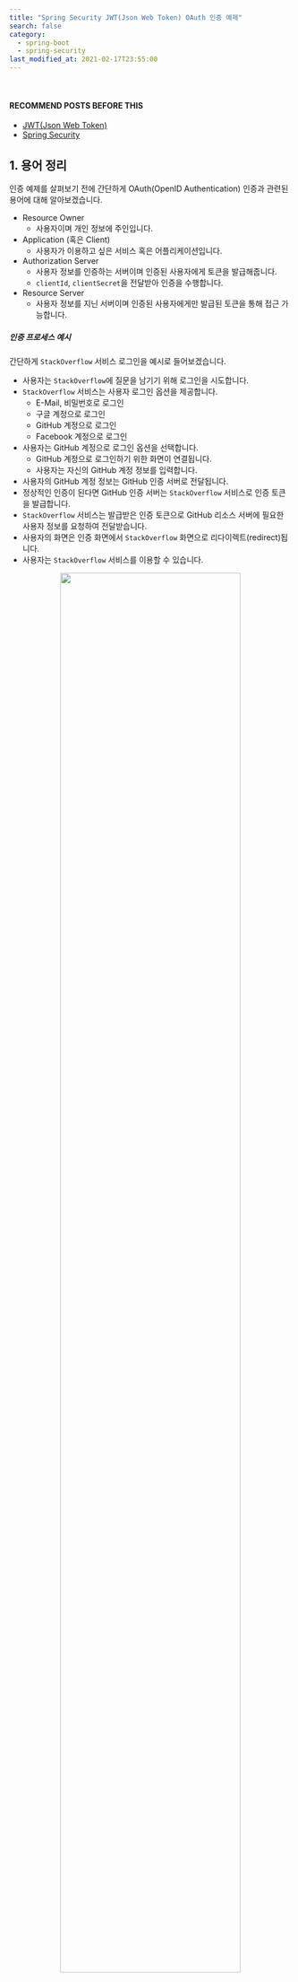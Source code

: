 ```yaml
---
title: "Spring Security JWT(Json Web Token) OAuth 인증 예제"
search: false
category:
  - spring-boot
  - spring-security
last_modified_at: 2021-02-17T23:55:00
---
```


<br>

#### RECOMMEND POSTS BEFORE THIS

* [JWT(Json Web Token)][json-web-token-link]
* [Spring Security][spring-security-link]

## 1. 용어 정리

인증 예제를 살펴보기 전에 간단하게 OAuth(OpenID Authentication) 인증과 관련된 용어에 대해 알아보겠습니다. 

* Resource Owner
    * 사용자이며 개인 정보에 주인입니다.
* Application (혹은 Client)
    * 사용자가 이용하고 싶은 서비스 혹은 어플리케이션입니다. 
* Authorization Server 
    * 사용자 정보를 인증하는 서버이며 인증된 사용자에게 토큰을 발급해줍니다. 
    * `clientId`, `clientSecret`을 전달받아 인증을 수행합니다.
* Resource Server 
    * 사용자 정보를 지닌 서버이며 인증된 사용자에게만 발급된 토큰을 통해 접근 가능합니다.

##### 인증 프로세스 예시

간단하게 `StackOverflow` 서비스 로그인을 예시로 들어보겠습니다. 

* 사용자는 `StackOverflow`에 질문을 남기기 위해 로그인을 시도합니다.
* `StackOverflow` 서비스는 사용자 로그인 옵션을 제공합니다.
    * E-Mail, 비밀번호로 로그인
    * 구글 계정으로 로그인
    * GitHub 계정으로 로그인
    * Facebook 계정으로 로그인
* 사용자는 GitHub 계정으로 로그인 옵션을 선택합니다.
    * GitHub 계정으로 로그인하기 위한 화면이 연결됩니다.
    * 사용자는 자신의 GitHub 계정 정보를 입력합니다.
* 사용자의 GitHub 계정 정보는 GitHub 인증 서버로 전달됩니다.
* 정상적인 인증이 된다면 GitHub 인증 서버는 `StackOverflow` 서비스로 인증 토큰을 발급합니다.
* `StackOverflow` 서비스는 발급받은 인증 토큰으로 GitHub 리소스 서버에 필요한 사용자 정보를 요청하여 전달받습니다.
* 사용자의 화면은 인증 화면에서 `StackOverflow` 화면으로 리다이렉트(redirect)됩니다. 
* 사용자는 `StackOverflow` 서비스를 이용할 수 있습니다.

<p align="center">
    <img src="/images/spring-security-example-1.JPG" width="80%">
</p>
<center>https://docs.pivotal.io/p-identity/1-14/grant-types.html</center>

## 2. 서비스 구조

이번 포스트에서 사용한 `spring-security-oauth2` 라이브러리 2.3.3.RELEASE 버전을 사용하면 인증 서버와 리소스 서버 기능을 구현할 수 있습니다. 
다음과 같은 서비스 인증 과정을 구현하였습니다. 

* 터미널에서 cURL 커맨드를 사용하였습니다.
* cURL 커맨드를 통해 인증 서버로 사용자 정보를 전달합니다.
* 인증 서버는 사용자 정보가 유효한지 확인합니다.
* 사용자 정보가 유효하다면 JWT 토큰을 생성 후 클라이언트에게 전달합니다.
* cURL 커맨드로 전달받은 토큰과 함께 리소스 서버에게 사용자 정보를 요청합니다. 
* 리소스 서버는 토큰이 유효한지, 권한은 충분한지 확인합니다. 
* 유효한 토큰인 경우 사용자 리소스를 클라이언트에게 전달합니다.

<p align="center">
    <img src="/images/spring-security-example-2.JPG" width="100%" class="image__border">
</p>

## 3. Authroization Server 구현

인증 서비스를 먼저 구현하겠습니다. 
다음과 같은 패키지 구조를 가지며 주요 클래스들을 위주로 살펴보겠습니다. 

```
./
├── Dockerfile
├── action-in-blog.iml
├── mvnw
├── mvnw.cmd
├── pom.xml
└── src
    ├── main
    │   ├── java
    │   │   └── blog
    │   │       └── in
    │   │           └── action
    │   │               ├── ActionInBlogApplication.java
    │   │               ├── converter
    │   │               │   └── StringListConverter.java
    │   │               ├── entity
    │   │               │   └── Member.java
    │   │               ├── repository
    │   │               │   └── MemberRepository.java
    │   │               ├── security
    │   │               │   ├── AuthorizationServer.java
    │   │               │   └── SecurityConfig.java
    │   │               └── service
    │   │                   └── MemberService.java
    │   └── resources
    │       └── application.yml
    └── test
        └── java
            └── blog
                └── in
                    └── action
                        └── ActionInBlogApplicationTests.java
```

### 3.1. application.yml

* H2 메모리 데이터베이스를 사용하였습니다.
* 8080 포트를 가집니다.

```yml
server:
  port: 8080
spring:
  h2:
    console:
      enabled: true
      path: /h2-console
  datasource:
    url: jdbc:h2:mem:testdb
    driver-class-name: org.h2.Driver
    username: sa
    password: 123
```

### 3.2. AuthorizationServer 클래스

* `@EnableAuthorizationServer` 애너테이션을 사용해 인증 서버 설정을 위한 빈(bean)으로 등록합니다. 
* `AuthorizationServerConfigurerAdapter` 클래스를 상속받아 인증 서버 구현에 필요한 기능을 확장합니다.
* 기타 설명은 가독성을 위해 코드에 주석으로 표시하였습니다.
    * `AuthenticationManager` 개념에 대한 이해가 부족한 분은 [Spring Security][spring-security-link] 포스트를 참고 바랍니다.

```java
package blog.in.action.security;

import lombok.RequiredArgsConstructor;
import org.springframework.context.annotation.Configuration;
import org.springframework.security.authentication.AuthenticationManager;
import org.springframework.security.crypto.password.PasswordEncoder;
import org.springframework.security.oauth2.config.annotation.configurers.ClientDetailsServiceConfigurer;
import org.springframework.security.oauth2.config.annotation.web.configuration.AuthorizationServerConfigurerAdapter;
import org.springframework.security.oauth2.config.annotation.web.configuration.EnableAuthorizationServer;
import org.springframework.security.oauth2.config.annotation.web.configurers.AuthorizationServerEndpointsConfigurer;
import org.springframework.security.oauth2.provider.token.TokenEnhancerChain;
import org.springframework.security.oauth2.provider.token.store.JwtAccessTokenConverter;

import java.util.Arrays;

@RequiredArgsConstructor
@Configuration
@EnableAuthorizationServer
public class AuthorizationServer extends AuthorizationServerConfigurerAdapter {

    private String clientId = "CLIENT_ID";

    private String clientSecret = "CLIENT_SECRET";

    private int ACCESS_TOKEN_VALID_SECONDS = 10 * 60 * 24;

    private int REFRESH_TOKEN_VALID_SECONDS = 60 * 60 * 24;

    private final PasswordEncoder passwordEncoder;

    private final AuthenticationManager authenticationManager;

    private final JwtAccessTokenConverter jwtAccessTokenConverter;

    @Override
    public void configure(ClientDetailsServiceConfigurer clients) throws Exception {
        // 해당 인증 서버를 이용하는 클라이언트 어플리케이션 정보를 추가합니다.
        clients
                // 인증 서버 메모리에 추가합니다.
                .inMemory()
                // 클라이언트 어플리케이션에 미리 발급된 ID
                .withClient(clientId)
                // 클라이언트 어플리케이션에 미리 발급된 SECRETE, 암호화하여 추가
                .secret(passwordEncoder.encode(clientSecret))
                // 인증 방법은 비밀번호와 리프레시 토큰
                .authorizedGrantTypes("password", "refresh_token")
                .scopes("read")
                // access token 유효 시간 등록
                .accessTokenValiditySeconds(ACCESS_TOKEN_VALID_SECONDS)
                // refresh token 유효 시간 등록
                .refreshTokenValiditySeconds(REFRESH_TOKEN_VALID_SECONDS);
    }

    @Override
    public void configure(AuthorizationServerEndpointsConfigurer endpoints) throws Exception {
        TokenEnhancerChain tokenEnhancerChain = new TokenEnhancerChain();
        // JSON WEB TOKEN 을 사용하기 위한 컨버터 등록
        tokenEnhancerChain.setTokenEnhancers(Arrays.asList(jwtAccessTokenConverter));
        endpoints
                // Spring Security 프레임워크에서 사용하는 AuthenticationManager 등록
                .authenticationManager(authenticationManager)
                // 토큰 강화를 위한 TokenEnhancer 등록
                .tokenEnhancer(tokenEnhancerChain);
    }
}
```

### 3.4. SecurityConfig 클래스

* `@EnableWebSecurity` 애너테이션을 통해 웹 암호화 설정 빈으로 등록합니다.
* `WebSecurityConfigurerAdapter` 클래스를 상속하여 필요한 암호화에 필요한 기능을 확장합니다.
* 기타 설명은 가독성을 위해 코드에 주석으로 표시하였습니다.
    * `UserDetailsService` 개념에 대한 이해가 부족한 분은 [Spring Security][spring-security-link] 포스트를 참고 바랍니다.

```java
package blog.in.action.security;

import blog.in.action.service.MemberService;
import lombok.RequiredArgsConstructor;
import org.springframework.context.annotation.Bean;
import org.springframework.context.annotation.Configuration;
import org.springframework.security.authentication.AuthenticationManager;
import org.springframework.security.config.annotation.authentication.builders.AuthenticationManagerBuilder;
import org.springframework.security.config.annotation.web.configuration.EnableWebSecurity;
import org.springframework.security.config.annotation.web.configuration.WebSecurityConfigurerAdapter;
import org.springframework.security.crypto.bcrypt.BCryptPasswordEncoder;
import org.springframework.security.crypto.password.PasswordEncoder;
import org.springframework.security.oauth2.provider.token.store.JwtAccessTokenConverter;

@RequiredArgsConstructor
@Configuration
@EnableWebSecurity
public class SecurityConfig extends WebSecurityConfigurerAdapter {

    private final MemberService memberService;

    @Bean
    public JwtAccessTokenConverter jwtAccessTokenConverter() throws Exception {
        // JWT 토큰을 만들기 위한 컨버터 생성
        JwtAccessTokenConverter converter = new JwtAccessTokenConverter();
        converter.setSigningKey("TEMP_SIGN_KEY");
        converter.afterPropertiesSet();
        return converter;
    }

    @Bean
    public PasswordEncoder passwordEncoder() {
        // 암호화 인코더 
        return new BCryptPasswordEncoder();
    }

    @Bean
    @Override
    public AuthenticationManager authenticationManagerBean() throws Exception {
        // Spring Security 프레임워크에서 필요한 AuthenticationManager 등록
        return super.authenticationManagerBean();
    }

    @Override
    protected void configure(AuthenticationManagerBuilder auth) throws Exception {
        // AuthenticationManager에서 사용하는 UserDetailsService 등록
        auth.userDetailsService(memberService);
    }
}
```

### 3.5. MemberService 클래스

* `UserDetailsService` 클래스를 상속받아서 사용자 정보 조회 기능을 확장합니다.
* `AuthenticationManager` 클래스가 인증 과정에서 `loadUserByUsername` 메소드를 호출하여 사용자 정보를 확인합니다.

```java
package blog.in.action.service;

import blog.in.action.entity.Member;
import blog.in.action.repository.MemberRepository;
import lombok.RequiredArgsConstructor;
import org.springframework.security.core.GrantedAuthority;
import org.springframework.security.core.authority.SimpleGrantedAuthority;
import org.springframework.security.core.userdetails.User;
import org.springframework.security.core.userdetails.UserDetails;
import org.springframework.security.core.userdetails.UserDetailsService;
import org.springframework.security.core.userdetails.UsernameNotFoundException;
import org.springframework.stereotype.Service;

import java.util.Collection;
import java.util.Optional;
import java.util.stream.Collectors;

@RequiredArgsConstructor
@Service
public class MemberService implements UserDetailsService {

    private final MemberRepository memberRepository;

    private Collection<? extends GrantedAuthority> authorities(Member member) {
        return member.getAuthorities().stream().map(authority -> new SimpleGrantedAuthority(authority)).collect(Collectors.toList());
    }

    @Override
    public UserDetails loadUserByUsername(String username) throws UsernameNotFoundException {
        Optional<Member> option = memberRepository.findById(username);
        if (!option.isPresent()) {
            throw new UsernameNotFoundException(username);
        }
        Member member = option.get();
        return new User(member.getId(), member.getPassword(), authorities(member));
    }
}
```

### 3.6. ActionInBlogApplication 클래스

* `CommandLineRunner` 클래스를 확장하여 서비스 테스트에 필요한 데이터를 미리 추가합니다.

```java
package blog.in.action;

import blog.in.action.entity.Member;
import blog.in.action.repository.MemberRepository;
import lombok.RequiredArgsConstructor;
import org.springframework.boot.CommandLineRunner;
import org.springframework.boot.SpringApplication;
import org.springframework.boot.autoconfigure.SpringBootApplication;
import org.springframework.security.crypto.password.PasswordEncoder;

import java.util.Collections;

@RequiredArgsConstructor
@SpringBootApplication
public class ActionInBlogApplication implements CommandLineRunner {

    private final MemberRepository memberRepository;

    private final PasswordEncoder passwordEncoder;

    public static void main(String[] args) {
        SpringApplication.run(ActionInBlogApplication.class, args);
    }

    @Override
    public void run(String... args) throws Exception {
        memberRepository.save(Member.builder()
                .id("Junhyunny")
                .password(passwordEncoder.encode("123"))
                .authorities(Collections.singletonList("ADMIN"))
                .build()
        );
    }
}
```

## 4. Resource Server 구현

리소스 서비스를 먼저 구현하겠습니다. 
다음과 같은 패키지 구조를 가지며 주요 클래스들을 위주로 살펴보겠습니다. 

```
./
├── Dockerfile
├── action-in-blog\ (1).iml
├── mvnw
├── mvnw.cmd
├── pom.xml
└── src
    ├── main
    │   ├── java
    │   │   └── blog
    │   │       └── in
    │   │           └── action
    │   │               ├── ActionInBlogApplication.java
    │   │               ├── controller
    │   │               │   └── MemberController.java
    │   │               ├── entity
    │   │               │   └── Member.java
    │   │               ├── repository
    │   │               │   └── MemberRepository.java
    │   │               ├── security
    │   │               │   ├── ResourceServer.java
    │   │               │   └── SecurityConfig.java
    │   │               └── service
    │   │                   └── MemberService.java
    │   └── resources
    │       └── application.yml
    └── test
        └── java
            └── blog
                └── in
                    └── action
                        └── ActionInBlogApplicationTests.java
```

### 4.1. application.yml

* H2 메모리 데이터베이스를 사용하였습니다.
* 8081 포트를 가집니다.

```yml
server:
  port: 8081
spring:
  h2:
    console:
      enabled: true
      path: /h2-console
  datasource:
    url: jdbc:h2:mem:testdb
    driver-class-name: org.h2.Driver
    username: sa
    password: 123
```

### 4.2. ResourceServer 클래스

* `@EnableResourceServer` 애너테이션을 사용해 리소스 서버 설정을 위한 빈으로 등록합니다. 
* `ResourceServerConfigurerAdapter` 클래스를 상속받아 리소스 서버 구현에 필요한 기능을 확장합니다.
* 기타 설명은 가독성을 위해 코드에 주석으로 표시하였습니다.

```java
package blog.in.action.security;

import org.springframework.context.annotation.Configuration;
import org.springframework.security.config.annotation.web.builders.HttpSecurity;
import org.springframework.security.oauth2.config.annotation.web.configuration.EnableResourceServer;
import org.springframework.security.oauth2.config.annotation.web.configuration.ResourceServerConfigurerAdapter;
import org.springframework.security.oauth2.config.annotation.web.configurers.ResourceServerSecurityConfigurer;
import org.springframework.security.oauth2.provider.error.OAuth2AccessDeniedHandler;
import org.springframework.security.oauth2.provider.token.DefaultTokenServices;
import org.springframework.security.oauth2.provider.token.store.JwtAccessTokenConverter;
import org.springframework.security.oauth2.provider.token.store.JwtTokenStore;

@Configuration
@EnableResourceServer
public class ResourceServer extends ResourceServerConfigurerAdapter {

    @Override
    public void configure(ResourceServerSecurityConfigurer resources) throws Exception {
        super.configure(resources);
        // 토큰 정보를 다루기 위한 토큰 서비스 객체 생성
        DefaultTokenServices defaultTokenServices = new DefaultTokenServices();
        // JWT 토큰 변경을 위한 컨버터 생성
        JwtAccessTokenConverter converter = new JwtAccessTokenConverter();
        // JWT 토큰 인코딩과 디코딩에 사용되므로 인증 서버와 동일한 암호키를 사용합니다. - TEMP_SIGN_KEY
        converter.setSigningKey("TEMP_SIGN_KEY");
        converter.afterPropertiesSet();
        // JWT 토큰 컨버터와 JWT 토큰 스토어 등록
        defaultTokenServices.setTokenStore(new JwtTokenStore(converter));
        defaultTokenServices.setSupportRefreshToken(true);
        // 토큰 서비스 등록
        resources.tokenServices(defaultTokenServices);
    }

    @Override
    public void configure(HttpSecurity http) throws Exception {
        http.cors().and()
                // 권한 확인이 필요한 요청 정보 등록
                .authorizeRequests()
                // /h2-console/** 경로는 모든 요청에 대해 허용
                .antMatchers("/h2-console/**").permitAll()
                // /member/user-info 경로는 ADMIN만 접근 가능
                .antMatchers("/member/user-info").hasAnyAuthority("ADMIN")
                // 나머지 요청은 인증만 필요
                .anyRequest().authenticated()
                .and()
                .exceptionHandling()
                .accessDeniedHandler(new OAuth2AccessDeniedHandler());
        http.csrf().disable();
        http.headers().frameOptions().disable();
    }
}
```

### 4.3. SecurityConfig 클래스

* 암호화에 사용하는 `PasswordEncoder` 빈을 등록합니다.

```java
package blog.in.action.security;

import lombok.RequiredArgsConstructor;
import org.springframework.context.annotation.Bean;
import org.springframework.context.annotation.Configuration;
import org.springframework.security.config.annotation.web.configuration.EnableWebSecurity;
import org.springframework.security.config.annotation.web.configuration.WebSecurityConfigurerAdapter;
import org.springframework.security.crypto.bcrypt.BCryptPasswordEncoder;
import org.springframework.security.crypto.password.PasswordEncoder;

@RequiredArgsConstructor
@Configuration
@EnableWebSecurity
public class SecurityConfig extends WebSecurityConfigurerAdapter {

    @Bean
    public PasswordEncoder passwordEncoder() {
        return new BCryptPasswordEncoder();
    }
}
```

### 4.4. MemberController 클래스 

* 사용자 정보 획득을 위한 `/member/user-info` API를 노출하고 있습니다.

```java
package blog.in.action.controller;

import lombok.AllArgsConstructor;
import org.springframework.beans.factory.annotation.Autowired;
import org.springframework.transaction.annotation.Propagation;
import org.springframework.transaction.annotation.Transactional;
import org.springframework.web.bind.annotation.GetMapping;
import org.springframework.web.bind.annotation.PostMapping;
import org.springframework.web.bind.annotation.RequestBody;
import org.springframework.web.bind.annotation.RequestMapping;
import org.springframework.web.bind.annotation.RequestParam;
import org.springframework.web.bind.annotation.RestController;

import blog.in.action.entity.Member;
import blog.in.action.service.MemberService;

@AllArgsConstructor
@RestController
@RequestMapping(value = "/member")
public class MemberController {

	private final MemberService memberService;

	@GetMapping("/user-info")
	public Member requestUserInfo(@RequestParam("id") String id) {
		return memberService.findById(id);
	}
}
```

### 4.5. MemberService 클래스

* 사용자 ID를 통해 사용자 정보를 조회합니다.

```java
package blog.in.action.service;

import blog.in.action.entity.Member;
import blog.in.action.repository.MemberRepository;
import lombok.RequiredArgsConstructor;
import org.springframework.stereotype.Service;

import java.util.Optional;

@RequiredArgsConstructor
@Service
public class MemberService {

    private final MemberRepository memberRepository;

    public Member findById(String id) {
        Optional<Member> option = memberRepository.findById(id);
        if (!option.isPresent()) {
            return null;
        }
        return option.get();
    }
}
```

### 4.6. ActionInBlogApplication 클래스

* `CommandLineRunner` 클래스를 확장하여 서비스 테스트에 필요한 데이터를 미리 추가합니다.

```java
package blog.in.action;

import blog.in.action.entity.Member;
import blog.in.action.repository.MemberRepository;
import lombok.RequiredArgsConstructor;
import org.springframework.boot.CommandLineRunner;
import org.springframework.boot.SpringApplication;
import org.springframework.boot.autoconfigure.SpringBootApplication;

@RequiredArgsConstructor
@SpringBootApplication
public class ActionInBlogApplication implements CommandLineRunner {

    private final MemberRepository memberRepository;

    public static void main(String[] args) {
        SpringApplication.run(ActionInBlogApplication.class, args);
    }

    @Override
    public void run(String... args) throws Exception {
        memberRepository.save(Member.builder()
                .id("Junhyunny")
                .name("Junhyunny")
                .email("junhyunny@naver.com")
                .address("Seoul")
                .build()
        );
    }
}
```

## 5. 테스트하기

### 5.1. Docker Compose 실행

도커 컴포즈(docker compose)를 사용하여 인증 서버와 리소스 서버를 동시에 실행시킵니다. 

```
$ pwd
/Users/junhyunk/Desktop/workspace/blog/blog-in-action/2021-01-04-spring-security-example

$ docker-compose up  
Creating network "2021-01-04-spring-security-example_default" with the default driver
Creating 2021-01-04-spring-security-example_resource-server_1      ... done
Creating 2021-01-04-spring-security-example_authorization-server_1 ... done
Attaching to 2021-01-04-spring-security-example_authorization-server_1, 2021-01-04-spring-security-example_resource-server_1
authorization-server_1  | 
authorization-server_1  |   .   ____          _            __ _ _
authorization-server_1  |  /\\ / ___'_ __ _ _(_)_ __  __ _ \ \ \ \
authorization-server_1  | ( ( )\___ | '_ | '_| | '_ \/ _` | \ \ \ \
authorization-server_1  |  \\/  ___)| |_)| | | | | || (_| |  ) ) ) )
authorization-server_1  |   '  |____| .__|_| |_|_| |_\__, | / / / /
authorization-server_1  |  =========|_|==============|___/=/_/_/_/
authorization-server_1  |  :: Spring Boot ::                (v2.4.1)
authorization-server_1  | 
resource-server_1       | 
resource-server_1       |   .   ____          _            __ _ _
resource-server_1       |  /\\ / ___'_ __ _ _(_)_ __  __ _ \ \ \ \
resource-server_1       | ( ( )\___ | '_ | '_| | '_ \/ _` | \ \ \ \
resource-server_1       |  \\/  ___)| |_)| | | | | || (_| |  ) ) ) )
resource-server_1       |   '  |____| .__|_| |_|_| |_\__, | / / / /
resource-server_1       |  =========|_|==============|___/=/_/_/_/
resource-server_1       |  :: Spring Boot ::                (v2.4.1)
resource-server_1       | 
authorization-server_1  | 2022-08-19 18:49:17.871  INFO 1 --- [           main] blog.in.action.ActionInBlogApplication   : Starting ActionInBlogApplication v0.0.1-SNAPSHOT using Java 11.0.16 on 0df3df36e161 with PID 1 (/app/app.jar started by root in /app)
authorization-server_1  | 2022-08-19 18:49:17.874  INFO 1 --- [           main] blog.in.action.ActionInBlogApplication   : No active profile set, falling back to default profiles: default
resource-server_1       | 2022-08-19 18:49:17.884  INFO 1 --- [           main] blog.in.action.ActionInBlogApplication   : Starting ActionInBlogApplication v0.0.1-SNAPSHOT using Java 11.0.16 on bd0d9c3a927a with PID 1 (/app/app.jar started by root in /app)
resource-server_1       | 2022-08-19 18:49:17.887  INFO 1 --- [           main] blog.in.action.ActionInBlogApplication   : No active profile set, falling back to default profiles: default
resource-server_1       | 2022-08-19 18:49:18.775  INFO 1 --- [           main] .s.d.r.c.RepositoryConfigurationDelegate : Bootstrapping Spring Data JPA repositories in DEFAULT mode.
authorization-server_1  | 2022-08-19 18:49:18.838  INFO 1 --- [           main] .s.d.r.c.RepositoryConfigurationDelegate : Bootstrapping Spring Data JPA repositories in DEFAULT mode.
resource-server_1       | 2022-08-19 18:49:18.869  INFO 1 --- [           main] .s.d.r.c.RepositoryConfigurationDelegate : Finished Spring Data repository scanning in 83 ms. Found 1 JPA repository interfaces.
authorization-server_1  | 2022-08-19 18:49:18.903  INFO 1 --- [           main] .s.d.r.c.RepositoryConfigurationDelegate : Finished Spring Data repository scanning in 55 ms. Found 1 JPA repository interfaces.
resource-server_1       | 2022-08-19 18:49:19.655  INFO 1 --- [           main] o.s.b.w.embedded.tomcat.TomcatWebServer  : Tomcat initialized with port(s): 8081 (http)
resource-server_1       | 2022-08-19 18:49:19.671  INFO 1 --- [           main] o.apache.catalina.core.StandardService   : Starting service [Tomcat]
resource-server_1       | 2022-08-19 18:49:19.671  INFO 1 --- [           main] org.apache.catalina.core.StandardEngine  : Starting Servlet engine: [Apache Tomcat/9.0.41]
resource-server_1       | 2022-08-19 18:49:19.733  INFO 1 --- [           main] o.a.c.c.C.[Tomcat].[localhost].[/]       : Initializing Spring embedded WebApplicationContext
resource-server_1       | 2022-08-19 18:49:19.733  INFO 1 --- [           main] w.s.c.ServletWebServerApplicationContext : Root WebApplicationContext: initialization completed in 1771 ms
authorization-server_1  | 2022-08-19 18:49:19.752  INFO 1 --- [           main] o.s.b.w.embedded.tomcat.TomcatWebServer  : Tomcat initialized with port(s): 8080 (http)
authorization-server_1  | 2022-08-19 18:49:19.768  INFO 1 --- [           main] o.apache.catalina.core.StandardService   : Starting service [Tomcat]
authorization-server_1  | 2022-08-19 18:49:19.769  INFO 1 --- [           main] org.apache.catalina.core.StandardEngine  : Starting Servlet engine: [Apache Tomcat/9.0.41]
resource-server_1       | 2022-08-19 18:49:19.812  INFO 1 --- [           main] com.zaxxer.hikari.HikariDataSource       : HikariPool-1 - Starting...
authorization-server_1  | 2022-08-19 18:49:19.833  INFO 1 --- [           main] o.a.c.c.C.[Tomcat].[localhost].[/]       : Initializing Spring embedded WebApplicationContext
authorization-server_1  | 2022-08-19 18:49:19.834  INFO 1 --- [           main] w.s.c.ServletWebServerApplicationContext : Root WebApplicationContext: initialization completed in 1831 ms
authorization-server_1  | 2022-08-19 18:49:19.900  INFO 1 --- [           main] com.zaxxer.hikari.HikariDataSource       : HikariPool-1 - Starting...
resource-server_1       | 2022-08-19 18:49:20.041  INFO 1 --- [           main] com.zaxxer.hikari.HikariDataSource       : HikariPool-1 - Start completed.
resource-server_1       | 2022-08-19 18:49:20.050  INFO 1 --- [           main] o.s.b.a.h2.H2ConsoleAutoConfiguration    : H2 console available at '/h2-console'. Database available at 'jdbc:h2:mem:testdb'
authorization-server_1  | 2022-08-19 18:49:20.137  INFO 1 --- [           main] com.zaxxer.hikari.HikariDataSource       : HikariPool-1 - Start completed.
authorization-server_1  | 2022-08-19 18:49:20.145  INFO 1 --- [           main] o.s.b.a.h2.H2ConsoleAutoConfiguration    : H2 console available at '/h2-console'. Database available at 'jdbc:h2:mem:testdb'
resource-server_1       | 2022-08-19 18:49:20.265  INFO 1 --- [           main] o.hibernate.jpa.internal.util.LogHelper  : HHH000204: Processing PersistenceUnitInfo [name: default]
resource-server_1       | 2022-08-19 18:49:20.320  INFO 1 --- [           main] org.hibernate.Version                    : HHH000412: Hibernate ORM core version 5.4.25.Final
authorization-server_1  | 2022-08-19 18:49:20.351  INFO 1 --- [           main] o.hibernate.jpa.internal.util.LogHelper  : HHH000204: Processing PersistenceUnitInfo [name: default]
authorization-server_1  | 2022-08-19 18:49:20.404  INFO 1 --- [           main] org.hibernate.Version                    : HHH000412: Hibernate ORM core version 5.4.25.Final
resource-server_1       | 2022-08-19 18:49:20.508  INFO 1 --- [           main] o.hibernate.annotations.common.Version   : HCANN000001: Hibernate Commons Annotations {5.1.2.Final}
authorization-server_1  | 2022-08-19 18:49:20.613  INFO 1 --- [           main] o.hibernate.annotations.common.Version   : HCANN000001: Hibernate Commons Annotations {5.1.2.Final}
resource-server_1       | 2022-08-19 18:49:20.671  INFO 1 --- [           main] org.hibernate.dialect.Dialect            : HHH000400: Using dialect: org.hibernate.dialect.H2Dialect
authorization-server_1  | 2022-08-19 18:49:20.766  INFO 1 --- [           main] org.hibernate.dialect.Dialect            : HHH000400: Using dialect: org.hibernate.dialect.H2Dialect
resource-server_1       | 2022-08-19 18:49:21.226  INFO 1 --- [           main] o.h.e.t.j.p.i.JtaPlatformInitiator       : HHH000490: Using JtaPlatform implementation: [org.hibernate.engine.transaction.jta.platform.internal.NoJtaPlatform]
resource-server_1       | 2022-08-19 18:49:21.234  INFO 1 --- [           main] j.LocalContainerEntityManagerFactoryBean : Initialized JPA EntityManagerFactory for persistence unit 'default'
authorization-server_1  | 2022-08-19 18:49:21.316  INFO 1 --- [           main] o.h.e.t.j.p.i.JtaPlatformInitiator       : HHH000490: Using JtaPlatform implementation: [org.hibernate.engine.transaction.jta.platform.internal.NoJtaPlatform]
authorization-server_1  | 2022-08-19 18:49:21.325  INFO 1 --- [           main] j.LocalContainerEntityManagerFactoryBean : Initialized JPA EntityManagerFactory for persistence unit 'default'
resource-server_1       | 2022-08-19 18:49:21.615  WARN 1 --- [           main] JpaBaseConfiguration$JpaWebConfiguration : spring.jpa.open-in-view is enabled by default. Therefore, database queries may be performed during view rendering. Explicitly configure spring.jpa.open-in-view to disable this warning
authorization-server_1  | 2022-08-19 18:49:21.734  WARN 1 --- [           main] JpaBaseConfiguration$JpaWebConfiguration : spring.jpa.open-in-view is enabled by default. Therefore, database queries may be performed during view rendering. Explicitly configure spring.jpa.open-in-view to disable this warning

... 

resource-server_1       | 2022-08-19 18:49:22.714  INFO 1 --- [           main] o.s.b.w.embedded.tomcat.TomcatWebServer  : Tomcat started on port(s): 8081 (http) with context path ''
resource-server_1       | 2022-08-19 18:49:22.725  INFO 1 --- [           main] blog.in.action.ActionInBlogApplication   : Started ActionInBlogApplication in 5.797 seconds (JVM running for 6.389)
authorization-server_1  | 2022-08-19 18:49:22.748  INFO 1 --- [           main] o.s.s.concurrent.ThreadPoolTaskExecutor  : Initializing ExecutorService 'applicationTaskExecutor'
authorization-server_1  | 2022-08-19 18:49:22.966  INFO 1 --- [           main] o.s.b.w.embedded.tomcat.TomcatWebServer  : Tomcat started on port(s): 8080 (http) with context path ''
authorization-server_1  | 2022-08-19 18:49:22.976  INFO 1 --- [           main] blog.in.action.ActionInBlogApplication   : Started ActionInBlogApplication in 5.992 seconds (JVM running for 6.644)
```

### 5.2. 토큰 정보 받기

* 인증 서버로 토큰 정보를 요청합니다.
    * POST 요청입니다.
    * `/oauth/token`는 Spring Security 프레임워크가 자동으로 생성한 API 경로입니다.
* 인증 서버에 미리 등록된 클라이언트 `ID`와 `SECRETE` 정보를 함께 전달합니다.
    * 클라이언트 `ID`와 `SECRETE` 정보는 클라이언트 어플리케이션이 인증 서버로부터 미리 발급 받은 정보입니다.
* 사용자임을 인증할 수 있도록 사용자 ID, 비밀번호, 인증 방식을 전달합니다.

```
$ curl -X POST http://localhost:8080/oauth/token\
   -H "Content-Type: application/x-www-form-urlencoded"\
   -u 'CLIENT_ID:CLIENT_SECRET'\
   -d "username=Junhyunny&password=123&grant_type=password" | jq .
```

##### 결과

* access_token - JWT 토큰
* token_type - 토큰 타입
* refresh_token - JWT 액세스 토큰이 만료된 경우 재발급을 받을 때 사용하는 리프레시 토큰
* expires_in - 토큰 만료 시간

```
  % Total    % Received % Xferd  Average Speed   Time    Time     Time  Current
                                 Dload  Upload   Total   Spent    Left  Speed
100   818    0   767  100    51   1356     90 --:--:-- --:--:-- --:--:--  1476
{
  "access_token": "eyJhbGciOiJIUzI1NiIsInR5cCI6IkpXVCJ9.eyJleHAiOjE2NjA5NDk4MTIsInVzZXJfbmFtZSI6Ikp1bmh5dW5ueSIsImF1dGhvcml0aWVzIjpbIkFETUlOIl0sImp0aSI6IjlhMGZhOWVkLTk0MTgtNDkzYy1hNzgxLTFkMDNiNjljOGQxNSIsImNsaWVudF9pZCI6IkNMSUVOVF9JRCIsInNjb3BlIjpbInJlYWQiXX0.MTdH5OFPO4XhsVYd5lVFhL8ufOaPeZMWg9bSnaJ2lyE",
  "token_type": "bearer",
  "refresh_token": "eyJhbGciOiJIUzI1NiIsInR5cCI6IkpXVCJ9.eyJ1c2VyX25hbWUiOiJKdW5oeXVubnkiLCJzY29wZSI6WyJyZWFkIl0sImF0aSI6IjlhMGZhOWVkLTk0MTgtNDkzYy1hNzgxLTFkMDNiNjljOGQxNSIsImV4cCI6MTY2MTAyMTgxMiwiYXV0aG9yaXRpZXMiOlsiQURNSU4iXSwianRpIjoiZDM1M2Y1NGQtZTBmNS00NjQ4LTg3NjMtY2UyMWI4N2VkMzNjIiwiY2xpZW50X2lkIjoiQ0xJRU5UX0lEIn0.xdwmp4C7hy3nEjIeD0IPIr1EK-076VlpHV5NnPk5LTI",
  "expires_in": 14399,
  "scope": "read",
  "jti": "9a0fa9ed-9418-493c-a781-1d03b69c8d15"
}
```

### 5.3. 사용자 리소스 정보 받기

* 리소스 서버로 사용자 정보를 요청합니다.
    * 전달받은 토큰을 헤더 정보에 담아 전달합니다. 
    * 헤더 키는 `Authorization`이며 토큰 앞에 `Bearer` 토큰 타입을 추가합니다.

```
$ curl http://localhost:8081/member/user-info\?id\=Junhyunny\
   -H "Authorization: Bearer eyJhbGciOiJIUzI1NiIsInR5cCI6IkpXVCJ9.eyJleHAiOjE2NjA5NDk4MTIsInVzZXJfbmFtZSI6Ikp1bmh5dW5ueSIsImF1dGhvcml0aWVzIjpbIkFETUlOIl0sImp0aSI6IjlhMGZhOWVkLTk0MTgtNDkzYy1hNzgxLTFkMDNiNjljOGQxNSIsImNsaWVudF9pZCI6IkNMSUVOVF9JRCIsInNjb3BlIjpbInJlYWQiXX0.MTdH5OFPO4XhsVYd5lVFhL8ufOaPeZMWg9bSnaJ2lyE" | jq .
```

##### 결과

* 사용자 정보를 정상적으로 전달받습니다.

```
  % Total    % Received % Xferd  Average Speed   Time    Time     Time  Current
                                 Dload  Upload   Total   Spent    Left  Speed
100    85    0    85    0     0    329      0 --:--:-- --:--:-- --:--:--   346
{
  "id": "Junhyunny",
  "name": "Junhyunny",
  "email": "junhyunny@naver.com",
  "address": "Seoul"
}
```

## CLOSING

리소스 서버에서 `/member/user-info` 경로의 접근 권한을 `USER` 등으로 변경하면 사용자 정보 요청에 실패함을 확인할 수 있습니다. 
이번 포스트를 참고하시는 분들은 아래 주의사항을 확인바랍니다. 

##### Spring Security 진영 정책 변경

이번 포스트에서 사용한 `2.3.3.RELEASE` 버전까지는 인증 서버를 구현할 수 있지만, 최근 버전에선 인증 서버 구현을 위한 기능들이 모두 제거되었습니다. 
현재 최신 `Spring Security`에서는 `Authorization Server` 구현을 지원하지 않습니다.(Deprecated)

> 2019/11/14 - Spring Security OAuth 2.0 Roadmap Update<br>
> No Authorization Server Support<br>
> ...<br>
> Spring Security’s Authorization Server support was never a good fit. 
> An Authorization Server requires a library to build a product. 
> Spring Security, being a framework, is not in the business of building libraries or products. 
> For example, we don’t have a JWT library, but instead we make Nimbus easy to use. 
> And we don’t maintain our own SAML IdP, CAS or LDAP products.<br>
> In 2019, there are plenty of both commercial and open-source authorization servers available. 
> Thus, the Spring Security team has decided to no longer provide support for authorization servers.<br>
> UPDATE: We’d like to thank everyone for your feedback on the decision to not support Authorization Server. 
> Due to this feedback and some internal discussions, we are taking another look at this decision. 
> We’ll notify the community on any progress.

##### 보안 취약점 버전 확인

* `2.3.3.RELEASE` 버전은 보안 취약점이 발견된 버전입니다.

<p align="center">
    <img src="/images/spring-security-example-3.JPG" width="80%" class="image__border">
</p>
<center>https://mvnrepository.com/artifact/org.springframework.security.oauth/spring-security-oauth2</center>

#### TEST CODE REPOSITORY

* <https://github.com/Junhyunny/blog-in-action/tree/master/2021-01-04-spring-security-example>

#### RECOMMEND NEXT POSTS

* [AuthenticationFilter 만들기][make-authentication-filter-link]
* [JWT AuthenticationProvider 만들기][make-authentication-provider-link]
* [JWT(Json Web Token) 발행과 재발행][issue-and-reissue-json-web-token-link]

#### REFERENCE

* <https://docs.spring.io/spring-security/oauth/apidocs/org/springframework/security/oauth2/provider/token/store/JwtAccessTokenConverter.html>
* <https://docs.spring.io/spring-security/oauth/apidocs/org/springframework/security/oauth2/config/annotation/web/configuration/AuthorizationServerConfigurerAdapter.html>
* <https://docs.spring.io/spring-security/oauth/apidocs/org/springframework/security/oauth2/config/annotation/web/configuration/ResourceServerConfigurerAdapter.html>

[json-web-token-link]: https://junhyunny.github.io/information/json-web-token/
[spring-security-link]: https://junhyunny.github.io/spring-security/spring-security/

[make-authentication-filter-link]: https://junhyunny.github.io/spring-boot/spring-security/make-authentication-filter/
[make-authentication-provider-link]: https://junhyunny.github.io/spring-boot/spring-security/make-authentication-provider/
[issue-and-reissue-json-web-token-link]: https://junhyunny.github.io/spring-boot/spring-security/issue-and-reissue-json-web-token/
